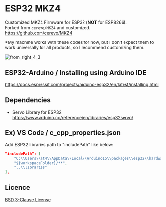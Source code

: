 # ESP32 MKZ4
Customized MKZ4 Firmware for ESP32 (**NOT** for ESP8266).  
Forked from `cereve/MKZ4` and customized.  
https://github.com/cerevo/MKZ4

*My machine works with these codes for now, but I don't expect them to work universally for all products, so I recommend customizing them.

![from_right_4_3](https://user-images.githubusercontent.com/1344010/174502927-d834a1dd-8fe4-42dc-a4cf-07398d9259a7.png)


## ESP32-Arduino / Installing using Arduino IDE

https://docs.espressif.com/projects/arduino-esp32/en/latest/installing.html


## Dependencies

- Servo Library for ESP32
https://www.arduino.cc/reference/en/libraries/esp32servo/


## Ex) VS Code / c_cpp_properties.json

Add ESP32 libraries path to "includePath" like below:

```.vscode/c_cpp_properties.json
"includePath": [
    "C:\\Users\\at4\\AppData\\Local\\Arduino15\\packages\\esp32\\hardware\\esp32\\2.0.2\\libraries",
    "${workspaceFolder}/**",
    "..\\libraries"
],
```


## Licence

[BSD 3-Clause License](https://opensource.org/licenses/BSD-3-Clause)
